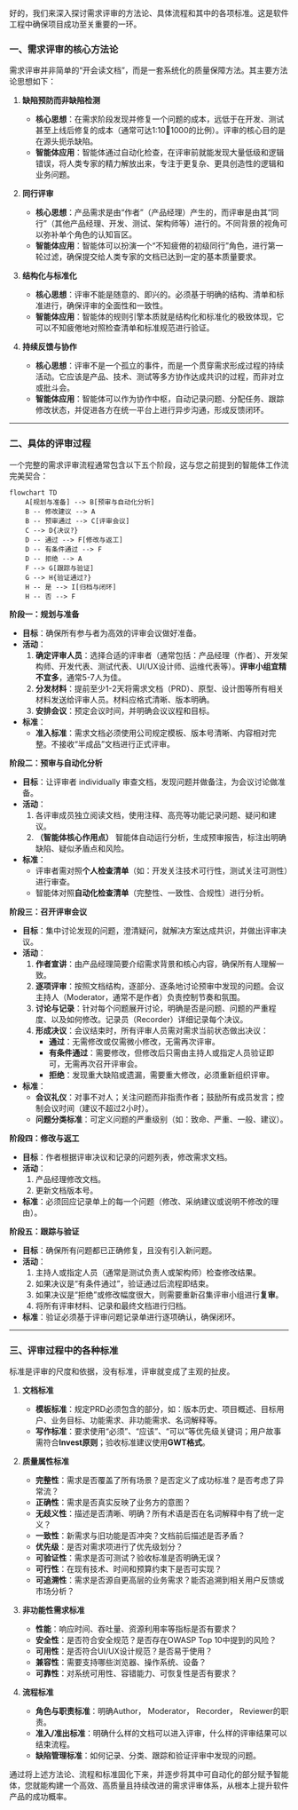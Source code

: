 好的，我们来深入探讨需求评审的方法论、具体流程和其中的各项标准。这是软件工程中确保项目成功至关重要的一环。

### 一、需求评审的核心方法论

需求评审并非简单的“开会读文档”，而是一套系统化的质量保障方法。其主要方法论思想如下：

1.  **缺陷预防而非缺陷检测**
    *   **核心思想**：在需求阶段发现并修复一个问题的成本，远低于在开发、测试甚至上线后修复的成本（通常可达1:10:100:1000的比例）。评审的核心目的是在源头扼杀缺陷。
    *   **智能体应用**：智能体通过自动化检查，在评审前就能发现大量低级和逻辑错误，将人类专家的精力解放出来，专注于更复杂、更具创造性的逻辑和业务问题。

2.  **同行评审**
    *   **核心思想**：产品需求是由“作者”（产品经理）产生的，而评审是由其“同行”（其他产品经理、开发、测试、架构师等）进行的。不同背景的视角可以弥补单个角色的认知盲区。
    *   **智能体应用**：智能体可以扮演一个“不知疲倦的初级同行”角色，进行第一轮过滤，确保提交给人类专家的文档已达到一定的基本质量要求。

3.  **结构化与标准化**
    *   **核心思想**：评审不能是随意的、即兴的。必须基于明确的结构、清单和标准进行，确保评审的全面性和一致性。
    *   **智能体应用**：智能体的规则引擎本质就是结构化和标准化的极致体现，它可以不知疲倦地对照检查清单和标准规范进行验证。

4.  **持续反馈与协作**
    *   **核心思想**：评审不是一个孤立的事件，而是一个贯穿需求形成过程的持续活动。它应该是产品、技术、测试等多方协作达成共识的过程，而非对立或批斗会。
    *   **智能体应用**：智能体可以作为协作中枢，自动记录问题、分配任务、跟踪修改状态，并促进各方在统一平台上进行异步沟通，形成反馈闭环。

---

### 二、具体的评审过程

一个完整的需求评审流程通常包含以下五个阶段，这与您之前提到的智能体工作流完美契合：

```mermaid
flowchart TD
    A[规划与准备] --> B[预审与自动化分析]
    B -- 修改建议 --> A
    B -- 预审通过 --> C[评审会议]
    C --> D{决议?}
    D -- 通过 --> F[修改与返工]
    D -- 有条件通过 --> F
    D -- 拒绝 --> A
    F --> G[跟踪与验证]
    G --> H{验证通过?}
    H -- 是 --> I[归档与闭环]
    H -- 否 --> F
```

**阶段一：规划与准备**

*   **目标**：确保所有参与者为高效的评审会议做好准备。
*   **活动**：
    1.  **确定评审人员**：选择合适的评审者（通常包括：产品经理（作者）、开发架构师、开发代表、测试代表、UI/UX设计师、运维代表等）。**评审小组宜精不宜多**，通常5-7人为佳。
    2.  **分发材料**：提前至少1-2天将需求文档（PRD）、原型、设计图等所有相关材料发送给评审人员。材料应格式清晰、版本明确。
    3.  **安排会议**：预定会议时间，并明确会议议程和目标。
*   **标准**：
    *   **准入标准**：需求文档必须使用公司规定模板、版本号清晰、内容相对完整。不接收“半成品”文档进行正式评审。

**阶段二：预审与自动化分析**

*   **目标**：让评审者 individually 审查文档，发现问题并做备注，为会议讨论做准备。
*   **活动**：
    1.  各评审成员独立阅读文档，使用注释、高亮等功能记录问题、疑问和建议。
    2.  **（智能体核心作用点）** 智能体自动运行分析，生成预审报告，标注出明确缺陷、疑似矛盾点和风险。
*   **标准**：
    *   评审者需对照**个人检查清单**（如：开发关注技术可行性，测试关注可测性）进行审查。
    *   智能体对照**自动化检查清单**（完整性、一致性、合规性）进行分析。

**阶段三：召开评审会议**

*   **目标**：集中讨论发现的问题，澄清疑问，就解决方案达成共识，并做出评审决议。
*   **活动**：
    1.  **作者宣讲**：由产品经理简要介绍需求背景和核心内容，确保所有人理解一致。
    2.  **逐项评审**：按照文档结构，逐部分、逐条地讨论预审中发现的问题。会议主持人（Moderator，通常不是作者）负责控制节奏和氛围。
    3.  **讨论与记录**：针对每个问题展开讨论，明确是否是问题、问题的严重程度、以及如何修改。记录员（Recorder）详细记录每个决议。
    4.  **形成决议**：会议结束时，所有评审人员需对需求当前状态做出决议：
        *   **通过**：无需修改或仅需微小修改，无需再次评审。
        *   **有条件通过**：需要修改，但修改后只需由主持人或指定人员验证即可，无需再次召开评审会。
        *   **拒绝**：发现重大缺陷或遗漏，需要重大修改，必须重新组织评审。
*   **标准**：
    *   **会议礼仪**：对事不对人；关注问题而非指责作者；鼓励所有成员发言；控制会议时间（建议不超过2小时）。
    *   **问题分类标准**：可定义问题的严重级别（如：致命、严重、一般、建议）。

**阶段四：修改与返工**

*   **目标**：作者根据评审决议和记录的问题列表，修改需求文档。
*   **活动**：
    1.  产品经理修改文档。
    2.  更新文档版本号。
*   **标准**：必须回应记录单上的每一个问题（修改、采纳建议或说明不修改的理由）。

**阶段五：跟踪与验证**

*   **目标**：确保所有问题都已正确修复，且没有引入新问题。
*   **活动**：
    1.  主持人或指定人员（通常是测试负责人或架构师）检查修改结果。
    2.  如果决议是“有条件通过”，验证通过后流程即结束。
    3.  如果决议是“拒绝”或修改幅度很大，则需要重新召集评审小组进行**复审**。
    4.  将所有评审材料、记录和最终文档进行归档。
*   **标准**：验证必须基于评审问题记录单进行逐项确认，确保闭环。

---

### 三、评审过程中的各种标准

标准是评审的尺度和依据，没有标准，评审就变成了主观的扯皮。

1.  **文档标准**
    *   **模板标准**：规定PRD必须包含的部分，如：版本历史、项目概述、目标用户、业务目标、功能需求、非功能需求、名词解释等。
    *   **写作标准**：要求使用“必须”、“应该”、“可以”等优先级关键词；用户故事需符合**Invest原则**；验收标准建议使用**GWT格式**。

2.  **质量属性标准**
    *   **完整性**：需求是否覆盖了所有场景？是否定义了成功标准？是否考虑了异常流？
    *   **正确性**：需求是否真实反映了业务方的意图？
    *   **无歧义性**：描述是否清晰、明确？所有术语是否在名词解释中有了统一定义？
    *   **一致性**：新需求与旧功能是否冲突？文档前后描述是否矛盾？
    *   **优先级**：是否对需求项进行了优先级划分？
    *   **可验证性**：需求是否可测试？验收标准是否明确无误？
    *   **可行性**：在现有技术、时间和预算约束下是否可实现？
    *   **可追溯性**：需求是否源自更高层的业务需求？能否追溯到相关用户反馈或市场分析？

3.  **非功能性需求标准**
    *   **性能**：响应时间、吞吐量、资源利用率等指标是否有要求？
    *   **安全性**：是否符合安全规范？是否存在OWASP Top 10中提到的风险？
    *   **可用性**：是否符合UI/UX设计规范？是否易于使用？
    *   **兼容性**：需要支持哪些浏览器、操作系统、设备？
    *   **可靠性**：对系统可用性、容错能力、可恢复性是否有要求？

4.  **流程标准**
    *   **角色与职责标准**：明确Author， Moderator， Recorder， Reviewer的职责。
    *   **准入/准出标准**：明确什么样的文档可以进入评审，什么样的评审结果可以结束流程。
    *   **缺陷管理标准**：如何记录、分类、跟踪和验证评审中发现的问题。

通过将上述方法论、流程和标准固化下来，并逐步将其中可自动化的部分赋予智能体，您就能构建一个高效、高质量且持续改进的需求评审体系，从根本上提升软件产品的成功概率。